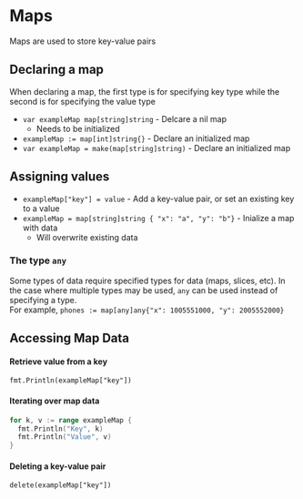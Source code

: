 # Maps   
Maps are used to store key-value pairs  

## Declaring a map  
When declaring a map, the first type is for specifying key type while the second is for specifying the value type  
* `var exampleMap map[string]string` - Delcare a nil map 
    * Needs to be initialized  
* `exampleMap := map[int]string{}` - Declare an initialized map  
* `var exampleMap = make(map[string]string)`  - Declare an initialized map  

## Assigning values
* `exampleMap["key"] = value` - Add a key-value pair, or set an existing key to a value  
* `exampleMap = map[string]string { "x": "a", "y": "b"}` - Inialize a map with data  
    * Will overwrite existing data  

### The type `any`  
Some types of data require specified types for data (maps, slices, etc). In the case where multiple types may be used, `any` can be used instead of specifying a type.  
For example, `phones := map[any]any{"x": 1005551000, "y": 2005552000}`  

## Accessing Map Data  
#### Retrieve value from a key  
`fmt.Println(exampleMap["key"])`  
#### Iterating over map data  
```go
for k, v := range exampleMap {
  fmt.Println("Key", k)
  fmt.Println("Value", v)
}
```  
#### Deleting a key-value pair  
`delete(exampleMap["key"])`  
